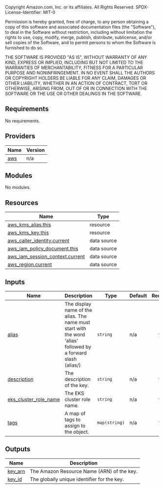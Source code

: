 
<!--- BEGIN_TF_DOCS --->
Copyright Amazon.com, Inc. or its affiliates. All Rights Reserved.
SPDX-License-Identifier: MIT-0

Permission is hereby granted, free of charge, to any person obtaining a copy of this
software and associated documentation files (the "Software"), to deal in the Software
without restriction, including without limitation the rights to use, copy, modify,
merge, publish, distribute, sublicense, and/or sell copies of the Software, and to
permit persons to whom the Software is furnished to do so.

THE SOFTWARE IS PROVIDED "AS IS", WITHOUT WARRANTY OF ANY KIND, EXPRESS OR IMPLIED,
INCLUDING BUT NOT LIMITED TO THE WARRANTIES OF MERCHANTABILITY, FITNESS FOR A
PARTICULAR PURPOSE AND NONINFRINGEMENT. IN NO EVENT SHALL THE AUTHORS OR COPYRIGHT
HOLDERS BE LIABLE FOR ANY CLAIM, DAMAGES OR OTHER LIABILITY, WHETHER IN AN ACTION
OF CONTRACT, TORT OR OTHERWISE, ARISING FROM, OUT OF OR IN CONNECTION WITH THE
SOFTWARE OR THE USE OR OTHER DEALINGS IN THE SOFTWARE.

## Requirements

No requirements.

## Providers

| Name | Version |
|------|---------|
| <a name="provider_aws"></a> [aws](#provider\_aws) | n/a |

## Modules

No modules.

## Resources

| Name | Type |
|------|------|
| [aws_kms_alias.this](https://registry.terraform.io/providers/hashicorp/aws/latest/docs/resources/kms_alias) | resource |
| [aws_kms_key.this](https://registry.terraform.io/providers/hashicorp/aws/latest/docs/resources/kms_key) | resource |
| [aws_caller_identity.current](https://registry.terraform.io/providers/hashicorp/aws/latest/docs/data-sources/caller_identity) | data source |
| [aws_iam_policy_document.this](https://registry.terraform.io/providers/hashicorp/aws/latest/docs/data-sources/iam_policy_document) | data source |
| [aws_iam_session_context.current](https://registry.terraform.io/providers/hashicorp/aws/latest/docs/data-sources/iam_session_context) | data source |
| [aws_region.current](https://registry.terraform.io/providers/hashicorp/aws/latest/docs/data-sources/region) | data source |

## Inputs

| Name | Description | Type | Default | Required |
|------|-------------|------|---------|:--------:|
| <a name="input_alias"></a> [alias](#input\_alias) | The display name of the alias. The name must start with the word 'alias' followed by a forward slash (alias/) | `string` | n/a | yes |
| <a name="input_description"></a> [description](#input\_description) | The description of the key. | `string` | n/a | yes |
| <a name="input_eks_cluster_role_name"></a> [eks\_cluster\_role\_name](#input\_eks\_cluster\_role\_name) | The EKS cluster role name. | `string` | n/a | yes |
| <a name="input_tags"></a> [tags](#input\_tags) | A map of tags to assign to the object. | `map(string)` | n/a | yes |

## Outputs

| Name | Description |
|------|-------------|
| <a name="output_key_arn"></a> [key\_arn](#output\_key\_arn) | The Amazon Resource Name (ARN) of the key. |
| <a name="output_key_id"></a> [key\_id](#output\_key\_id) | The globally unique identifier for the key. |

<!--- END_TF_DOCS --->
